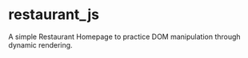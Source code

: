 # restaurant_js
A simple Restaurant Homepage to practice DOM manipulation through dynamic rendering.
